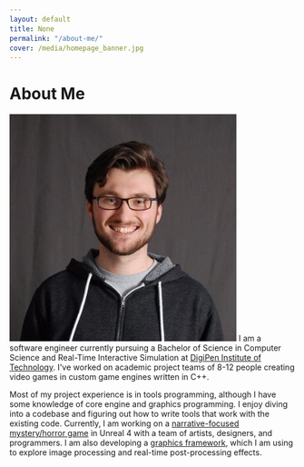 ```yaml
---
layout: default
title: None
permalink: "/about-me/"
cover: /media/homepage_banner.jpg
---
```


<h1 class="top-text">About Me</h1>

<p>
    <img class="profile-pic" src="/media/profile_pic.jpg">
    I am a software engineer currently pursuing a Bachelor of Science in Computer Science and Real-Time Interactive Simulation at <a href=https://www.digipen.edu>DigiPen Institute of Technology</a>.
    I've worked on academic project teams of 8-12 people creating video games in custom game engines written in C++.
</p>

<p>
    Most of my project experience is in tools programming, although I have some knowledge of core engine and graphics programming.
    I enjoy diving into a codebase and figuring out how to write tools that work with the existing code.
    Currently, I am working on a <a href=https://www.youtube.com/watch?v=LPV8HeLMVfY>narrative-focused mystery/horror game</a> in Unreal 4 with a team of artists, designers, and programmers.
    I am also developing a <a href=https://github.com/nicholasammann/elba>graphics framework</a>, which I am using to explore image processing and real-time post-processing effects.
</p>

<!--
<p>
    Lately, I have taken an interest in UI/UX design. I am developing a <a href="http://nickammann.com/">GUI for Perforce</a>, targeted towards game developers that might benefit from a directed source control workflow.
</p>
-->